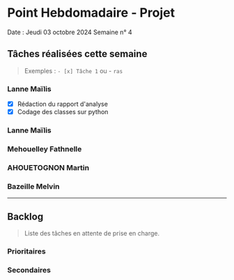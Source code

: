 # Point Hebdomadaire - Projet

Date : Jeudi 03 octobre 2024
Semaine n° 4

## Tâches réalisées cette semaine

> Exemples : `- [x] Tâche 1` ou - `ras`

### Lanne Maïlis
- [X] Rédaction du rapport d'analyse
- [X] Codage des classes sur python

### Lanne Maïlis

### Mehouelley Fathnelle

### AHOUETOGNON Martin

### Bazeille Melvin
---

## Backlog

> Liste des tâches en attente de prise en charge.

### Prioritaires

### Secondaires
